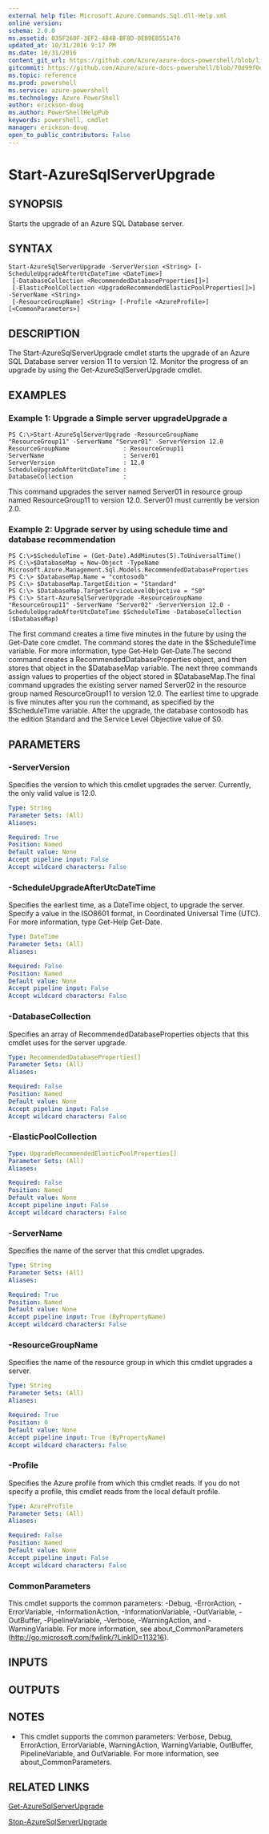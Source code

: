 ```yaml
---
external help file: Microsoft.Azure.Commands.Sql.dll-Help.xml
online version: 
schema: 2.0.0
ms.assetid: 035F260F-3EF2-4B4B-BF8D-0EB0EB551476
updated_at: 10/31/2016 9:17 PM
ms.date: 10/31/2016
content_git_url: https://github.com/Azure/azure-docs-powershell/blob/live/azureps-cmdlets-docs/ResourceManager/AzureRM.Sql/v0.9.8/Start-AzureSqlServerUpgrade.md
gitcommit: https://github.com/Azure/azure-docs-powershell/blob/70d99f0e924efe152eb73454f7898f92d5a5db64/azureps-cmdlets-docs/ResourceManager/AzureRM.Sql/v0.9.8/Start-AzureSqlServerUpgrade.md
ms.topic: reference
ms.prod: powershell
ms.service: azure-powershell
ms.technology: Azure PowerShell
author: erickson-doug
ms.author: PowerShellHelpPub
keywords: powershell, cmdlet
manager: erickson-doug
open_to_public_contributors: False
---
```


# Start-AzureSqlServerUpgrade

## SYNOPSIS
Starts the upgrade of an Azure SQL Database server.

## SYNTAX

```
Start-AzureSqlServerUpgrade -ServerVersion <String> [-ScheduleUpgradeAfterUtcDateTime <DateTime>]
 [-DatabaseCollection <RecommendedDatabaseProperties[]>]
 [-ElasticPoolCollection <UpgradeRecommendedElasticPoolProperties[]>] -ServerName <String>
 [-ResourceGroupName] <String> [-Profile <AzureProfile>] [<CommonParameters>]
```

## DESCRIPTION
The Start-AzureSqlServerUpgrade cmdlet starts the upgrade of an Azure SQL Database server version 11 to version 12.
Monitor the progress of an upgrade by using the Get-AzureSqlServerUpgrade cmdlet.

## EXAMPLES

### Example 1: Upgrade a Simple server upgradeUpgrade a
```
PS C:\>Start-AzureSqlServerUpgrade -ResourceGroupName "ResourceGroup11" -ServerName "Server01" -ServerVersion 12.0
ResourceGroupName               : ResourceGroup11
ServerName                      : Server01
ServerVersion                   : 12.0
ScheduleUpgradeAfterUtcDateTime : 
DatabaseCollection              :
```

This command upgrades the server named Server01 in resource group named ResourceGroup11 to version 12.0.
Server01 must currently be version 2.0.

### Example 2: Upgrade server by using schedule time and database recommendation
```
PS C:\>$ScheduleTime = (Get-Date).AddMinutes(5).ToUniversalTime()
PS C:\>$DatabaseMap = New-Object -TypeName Microsoft.Azure.Management.Sql.Models.RecommendedDatabaseProperties
PS C:\> $DatabaseMap.Name = "contosodb"
PS C:\> $DatabaseMap.TargetEdition = "Standard"
PS C:\> $DatabaseMap.TargetServiceLevelObjective = "S0"
PS C:\> Start-AzureSqlServerUpgrade -ResourceGroupName "ResourceGroup11" -ServerName "Server02" -ServerVersion 12.0 -ScheduleUpgradeAfterUtcDateTime $ScheduleTime -DatabaseCollection ($DatabaseMap)
```

The first command creates a time five minutes in the future by using the Get-Date core cmdlet.
The command stores the date in the $ScheduleTime variable.
For more information, type Get-Help Get-Date.The second command creates a RecommendedDatabaseProperties object, and then stores that object in the $DatabaseMap variable.
The next three commands assign values to properties of the object stored in $DatabaseMap.The final command upgrades the existing server named Server02 in the  resource group named ResourceGroup11 to version 12.0.
The earliest time to upgrade is five minutes after you run the command, as specified by the $ScheduleTime variable.
After the upgrade, the database contosodb has the edition Standard and the Service Level Objective value of S0.

## PARAMETERS

### -ServerVersion
Specifies the version to which this cmdlet upgrades the server.
Currently, the only valid value is 12.0.

```yaml
Type: String
Parameter Sets: (All)
Aliases: 

Required: True
Position: Named
Default value: None
Accept pipeline input: False
Accept wildcard characters: False
```

### -ScheduleUpgradeAfterUtcDateTime
Specifies the earliest time, as a DateTime object, to upgrade the server.
Specify a value in the ISO8601 format, in Coordinated Universal Time (UTC).
For more information, type Get-Help Get-Date.

```yaml
Type: DateTime
Parameter Sets: (All)
Aliases: 

Required: False
Position: Named
Default value: None
Accept pipeline input: False
Accept wildcard characters: False
```

### -DatabaseCollection
Specifies an array of RecommendedDatabaseProperties objects that this cmdlet uses for the server upgrade.

```yaml
Type: RecommendedDatabaseProperties[]
Parameter Sets: (All)
Aliases: 

Required: False
Position: Named
Default value: None
Accept pipeline input: False
Accept wildcard characters: False
```

### -ElasticPoolCollection

```yaml
Type: UpgradeRecommendedElasticPoolProperties[]
Parameter Sets: (All)
Aliases: 

Required: False
Position: Named
Default value: None
Accept pipeline input: False
Accept wildcard characters: False
```

### -ServerName
Specifies the name of the server that this cmdlet upgrades.

```yaml
Type: String
Parameter Sets: (All)
Aliases: 

Required: True
Position: Named
Default value: None
Accept pipeline input: True (ByPropertyName)
Accept wildcard characters: False
```

### -ResourceGroupName
Specifies the name of the resource group in which this cmdlet upgrades a server.

```yaml
Type: String
Parameter Sets: (All)
Aliases: 

Required: True
Position: 0
Default value: None
Accept pipeline input: True (ByPropertyName)
Accept wildcard characters: False
```

### -Profile
Specifies the Azure profile from which this cmdlet reads.
If you do not specify a profile, this cmdlet reads from the local default profile.

```yaml
Type: AzureProfile
Parameter Sets: (All)
Aliases: 

Required: False
Position: Named
Default value: None
Accept pipeline input: False
Accept wildcard characters: False
```

### CommonParameters
This cmdlet supports the common parameters: -Debug, -ErrorAction, -ErrorVariable, -InformationAction, -InformationVariable, -OutVariable, -OutBuffer, -PipelineVariable, -Verbose, -WarningAction, and -WarningVariable. For more information, see about_CommonParameters (http://go.microsoft.com/fwlink/?LinkID=113216).

## INPUTS

## OUTPUTS

## NOTES
* This cmdlet supports the common parameters: Verbose, Debug, ErrorAction, ErrorVariable, WarningAction, WarningVariable, OutBuffer, PipelineVariable, and OutVariable. For more information, see about_CommonParameters.

## RELATED LINKS

[Get-AzureSqlServerUpgrade]()

[Stop-AzureSqlServerUpgrade]()


